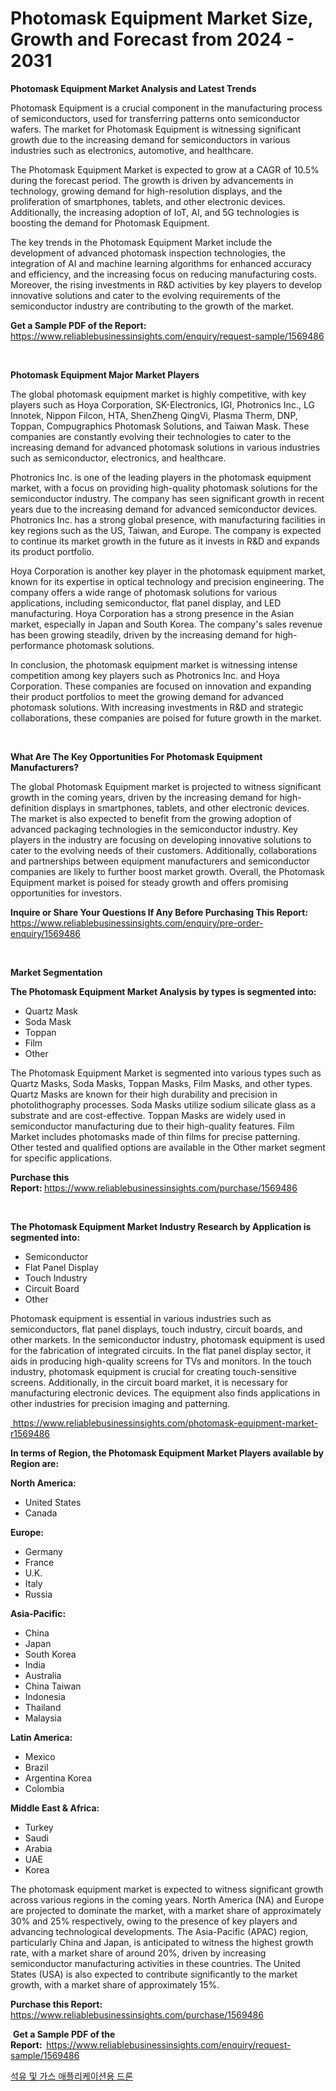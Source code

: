 <p><h1>Photomask Equipment Market Size, Growth and Forecast from 2024 - 2031</h1></p><p><strong>Photomask Equipment Market Analysis and Latest Trends</strong></p>
<p><p>Photomask Equipment is a crucial component in the manufacturing process of semiconductors, used for transferring patterns onto semiconductor wafers. The market for Photomask Equipment is witnessing significant growth due to the increasing demand for semiconductors in various industries such as electronics, automotive, and healthcare.</p><p>The Photomask Equipment Market is expected to grow at a CAGR of 10.5% during the forecast period. The growth is driven by advancements in technology, growing demand for high-resolution displays, and the proliferation of smartphones, tablets, and other electronic devices. Additionally, the increasing adoption of IoT, AI, and 5G technologies is boosting the demand for Photomask Equipment.</p><p>The key trends in the Photomask Equipment Market include the development of advanced photomask inspection technologies, the integration of AI and machine learning algorithms for enhanced accuracy and efficiency, and the increasing focus on reducing manufacturing costs. Moreover, the rising investments in R&D activities by key players to develop innovative solutions and cater to the evolving requirements of the semiconductor industry are contributing to the growth of the market.</p></p>
<p><strong>Get a Sample PDF of the Report:&nbsp;</strong> <a href="https://www.reliablebusinessinsights.com/enquiry/request-sample/1569486">https://www.reliablebusinessinsights.com/enquiry/request-sample/1569486</a></p>
<p>&nbsp;</p>
<p><strong>Photomask Equipment Major Market Players</strong></p>
<p><p>The global photomask equipment market is highly competitive, with key players such as Hoya Corporation, SK-Electronics, IGI, Photronics Inc., LG Innotek, Nippon Filcon, HTA, ShenZheng QingVi, Plasma Therm, DNP, Toppan, Compugraphics Photomask Solutions, and Taiwan Mask. These companies are constantly evolving their technologies to cater to the increasing demand for advanced photomask solutions in various industries such as semiconductor, electronics, and healthcare.</p><p>Photronics Inc. is one of the leading players in the photomask equipment market, with a focus on providing high-quality photomask solutions for the semiconductor industry. The company has seen significant growth in recent years due to the increasing demand for advanced semiconductor devices. Photronics Inc. has a strong global presence, with manufacturing facilities in key regions such as the US, Taiwan, and Europe. The company is expected to continue its market growth in the future as it invests in R&D and expands its product portfolio.</p><p>Hoya Corporation is another key player in the photomask equipment market, known for its expertise in optical technology and precision engineering. The company offers a wide range of photomask solutions for various applications, including semiconductor, flat panel display, and LED manufacturing. Hoya Corporation has a strong presence in the Asian market, especially in Japan and South Korea. The company's sales revenue has been growing steadily, driven by the increasing demand for high-performance photomask solutions.</p><p>In conclusion, the photomask equipment market is witnessing intense competition among key players such as Photronics Inc. and Hoya Corporation. These companies are focused on innovation and expanding their product portfolios to meet the growing demand for advanced photomask solutions. With increasing investments in R&D and strategic collaborations, these companies are poised for future growth in the market.</p></p>
<p>&nbsp;</p>
<p><strong>What Are The Key Opportunities For Photomask Equipment Manufacturers?</strong></p>
<p><p>The global Photomask Equipment market is projected to witness significant growth in the coming years, driven by the increasing demand for high-definition displays in smartphones, tablets, and other electronic devices. The market is also expected to benefit from the growing adoption of advanced packaging technologies in the semiconductor industry. Key players in the industry are focusing on developing innovative solutions to cater to the evolving needs of their customers. Additionally, collaborations and partnerships between equipment manufacturers and semiconductor companies are likely to further boost market growth. Overall, the Photomask Equipment market is poised for steady growth and offers promising opportunities for investors.</p></p>
<p><strong>Inquire or Share Your Questions If Any Before Purchasing This Report:</strong> <a href="https://www.reliablebusinessinsights.com/enquiry/pre-order-enquiry/1569486">https://www.reliablebusinessinsights.com/enquiry/pre-order-enquiry/1569486</a></p>
<p>&nbsp;</p>
<p><strong>Market Segmentation</strong></p>
<p><strong>The Photomask Equipment Market Analysis by types is segmented into:</strong></p>
<p><ul><li>Quartz Mask</li><li>Soda Mask</li><li>Toppan</li><li>Film</li><li>Other</li></ul></p>
<p><p>The Photomask Equipment Market is segmented into various types such as Quartz Masks, Soda Masks, Toppan Masks, Film Masks, and other types. Quartz Masks are known for their high durability and precision in photolithography processes. Soda Masks utilize sodium silicate glass as a substrate and are cost-effective. Toppan Masks are widely used in semiconductor manufacturing due to their high-quality features. Film Market includes photomasks made of thin films for precise patterning. Other tested and qualified options are available in the Other market segment for specific applications.</p></p>
<p><strong>Purchase this Report:&nbsp;</strong><a href="https://www.reliablebusinessinsights.com/purchase/1569486">https://www.reliablebusinessinsights.com/purchase/1569486</a></p>
<p>&nbsp;</p>
<p><strong>The Photomask Equipment Market Industry Research by Application is segmented into:</strong></p>
<p><ul><li>Semiconductor</li><li>Flat Panel Display</li><li>Touch Industry</li><li>Circuit Board</li><li>Other</li></ul></p>
<p><p>Photomask equipment is essential in various industries such as semiconductors, flat panel displays, touch industry, circuit boards, and other markets. In the semiconductor industry, photomask equipment is used for the fabrication of integrated circuits. In the flat panel display sector, it aids in producing high-quality screens for TVs and monitors. In the touch industry, photomask equipment is crucial for creating touch-sensitive screens. Additionally, in the circuit board market, it is necessary for manufacturing electronic devices. The equipment also finds applications in other industries for precision imaging and patterning.</p></p>
<p><a href="https://www.reliablebusinessinsights.com/photomask-equipment-market-r1569486">&nbsp;https://www.reliablebusinessinsights.com/photomask-equipment-market-r1569486</a></p>
<p><strong>In terms of Region, the Photomask Equipment Market Players available by Region are:</strong></p>
<p>
    <p> <strong> North America: </strong>
        <ul>
            <li>United States</li>
            <li>Canada</li>
        </ul>
        </p> 
    <p> <strong> Europe: </strong>
        <ul>
            <li>Germany</li>
            <li>France</li>
            <li>U.K.</li>
            <li>Italy</li>
            <li>Russia</li>
        </ul>
        </p> 
    <p> <strong> Asia-Pacific: </strong>
        <ul>
            <li>China</li>
            <li>Japan</li>
            <li>South Korea</li>
            <li>India</li>
            <li>Australia</li>
            <li>China Taiwan</li>
            <li>Indonesia</li>
            <li>Thailand</li>
            <li>Malaysia</li>
        </ul>
        </p> 
    <p> <strong> Latin America: </strong>
        <ul>
            <li>Mexico</li>
            <li>Brazil</li>
            <li>Argentina Korea</li>
            <li>Colombia</li>
        </ul>
        </p> 
    <p> <strong> Middle East & Africa: </strong>
        <ul>
            <li>Turkey</li>
            <li>Saudi</li>
            <li>Arabia</li>
            <li>UAE</li>
            <li>Korea</li>
        </ul>
    </p>
    </p>
<p><p>The photomask equipment market is expected to witness significant growth across various regions in the coming years. North America (NA) and Europe are projected to dominate the market, with a market share of approximately 30% and 25% respectively, owing to the presence of key players and advancing technological developments. The Asia-Pacific (APAC) region, particularly China and Japan, is anticipated to witness the highest growth rate, with a market share of around 20%, driven by increasing semiconductor manufacturing activities in these countries. The United States (USA) is also expected to contribute significantly to the market growth, with a market share of approximately 15%.</p></p>
<p><strong>Purchase this Report: </strong><a href="https://www.reliablebusinessinsights.com/purchase/1569486">https://www.reliablebusinessinsights.com/purchase/1569486</a></p>
<p>&nbsp;<strong>Get a Sample PDF of the Report:&nbsp;&nbsp;</strong><a href="https://www.reliablebusinessinsights.com/enquiry/request-sample/1569486">https://www.reliablebusinessinsights.com/enquiry/request-sample/1569486</a></p>
<p><strong></strong></p>
<p><p><a href="https://github.com/TimmyMann6767/Market-Research-Report-List-2/blob/main/3201268103198.md">석유 및 가스 애플리케이션용 드론</a></p></p>